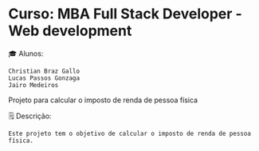 # Curso: MBA Full Stack Developer - Web development

🎓 Alunos:

    Christian Braz Gallo
    Lucas Passos Gonzaga
    Jairo Medeiros

Projeto para calcular o imposto de renda de pessoa física

🗒️ Descrição:

    Este projeto tem o objetivo de calcular o imposto de renda de pessoa física.